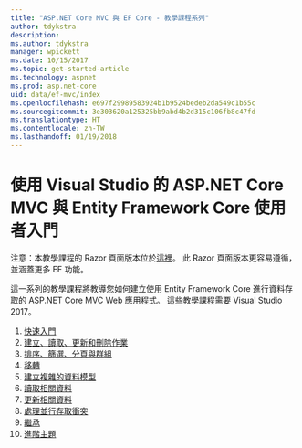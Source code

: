 ```yaml
---
title: "ASP.NET Core MVC 與 EF Core - 教學課程系列"
author: tdykstra
description: 
ms.author: tdykstra
manager: wpickett
ms.date: 10/15/2017
ms.topic: get-started-article
ms.technology: aspnet
ms.prod: asp.net-core
uid: data/ef-mvc/index
ms.openlocfilehash: e697f29989583924b1b9524bedeb2da549c1b55c
ms.sourcegitcommit: 3e303620a125325bb9abd4b2d315c106fb8c47fd
ms.translationtype: HT
ms.contentlocale: zh-TW
ms.lasthandoff: 01/19/2018
---
```

# <a name="getting-started-with-aspnet-core-mvc-and-entity-framework-core-using-visual-studio"></a>使用 Visual Studio 的 ASP.NET Core MVC 與 Entity Framework Core 使用者入門

注意：本教學課程的 Razor 頁面版本位於[這裡](xref:data/ef-rp/intro)。 此 Razor 頁面版本更容易遵循，並涵蓋更多 EF 功能。

這一系列的教學課程將教導您如何建立使用 Entity Framework Core 進行資料存取的 ASP.NET Core MVC Web 應用程式。 這些教學課程需要 Visual Studio 2017。

1. [快速入門](intro.md)
2. [建立、讀取、更新和刪除作業](crud.md)
3. [排序、篩選、分頁與群組](sort-filter-page.md)
4. [移轉](migrations.md)
5. [建立複雜的資料模型](complex-data-model.md)
6. [讀取相關資料](read-related-data.md)
7. [更新相關資料](update-related-data.md)
8. [處理並行存取衝突](concurrency.md)
9. [繼承](inheritance.md)
10. [進階主題](advanced.md)
